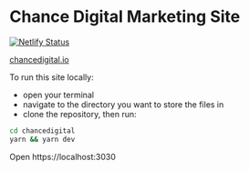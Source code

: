 # Chance Digital Marketing Site

[![Netlify Status](https://api.netlify.com/api/v1/badges/a00bda06-a9c4-4520-b535-be8ebf6ae5b0/deploy-status)](https://app.netlify.com/sites/clever-albattani-1e93a2/deploys)

[chancedigital.io](https://chancedigital.io)

To run this site locally:
- open your terminal
- navigate to the directory you want to store the files in
- clone the repository, then run:

```bash
cd chancedigital
yarn && yarn dev
```

Open https://localhost:3030
